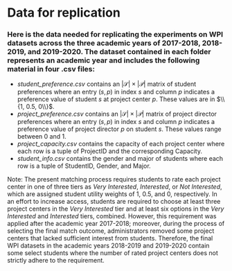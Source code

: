 # Data for replication

### Here is the data needed for replicating the experiments on WPI datasets across the three academic years of 2017-2018, 2018-2019, and 2019-2020. The dataset contained in each folder represents an academic year and includes the following material in four .csv files:

- *student_preference.csv* contains an $|\mathcal{S}|\times|\mathcal{P}|$ matrix of student preferences where an entry $(s,p)$ in index $s$ and column $p$ indicates a preference value of student $s$ at project center $p$. These values are in $\\{1, 0.5, 0\\}$.
- *project_preference.csv* contains an $|\mathcal{S}|\times|\mathcal{P}|$ matrix of project director preferences where an entry $(s,p)$ in index $s$ and column $p$ indicates a preference value of project director $p$ on student $s$. These values range between 0 and 1.
- *project_capacity.csv* contains the capacity of each project center where each row is a tuple of ProjectID and the corresponding Capacity.
- *student_info.csv* contains the gender and major of students where each row is a tuple of StudentID, Gender, and Major.

Note: The present matching process requires students to rate each project center in one of three tiers as *Very Interested*, *Interested*, or *Not Interested*, which are assigned student utility weights of 1, 0.5, and 0, respectively. In an effort to increase access, students are required to choose at least three project centers in the *Very Interested* tier and at least six options in the *Very Interested* and *Interested* tiers, combined. However, this requirement was applied after the academic year 2017-2018; moreover, during the process of selecting the final match outcome, administrators removed some project centers that lacked sufficient interest from students. Therefore, the final WPI datasets in the academic years 2018-2019 and 2019-2020 contain some select students where the number of rated project centers does not strictly adhere to the requirement.
